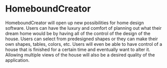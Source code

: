 HomeboundCreator
================

HomeboundCreator will open up new possibilities for home design software. Users can have the luxury and comfort of planning out
what their dream home would be by having all of the control of the design of the house. Users can select from predesigned shapes
or they can make their own shapes, tables, colors, etc. Users will even be able to have control of a house that is finished
for a certain time and eventually want to alter it. Allowing multiple views of the house will also be a desired quality
of the application. 
